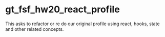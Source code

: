# gt_fsf_hw20_react_profile
This asks to refactor or re do our original profile using react, hooks, state and other related concepts. 
